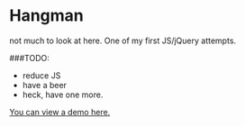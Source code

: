 # Hangman

not much to look at here. One of my first JS/jQuery attempts.

###TODO:
* reduce JS
* have a beer
* heck, have one more.

<a href="https://alexcoleman.io/hangman/" target="_blank">You can view a demo here.</a>
